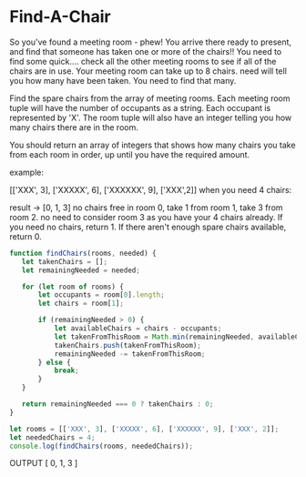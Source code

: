 # Find-A-Chair

So you've found a meeting room - phew! You arrive there ready to present, and find that someone has taken one or more of the chairs!! You need to find some quick.... check all the other meeting rooms to see if all of the chairs are in use. Your meeting room can take up to 8 chairs. need will tell you how many have been taken. You need to find that many.

Find the spare chairs from the array of meeting rooms. Each meeting room tuple will have the number of occupants as a string. Each occupant is represented by 'X'. The room tuple will also have an integer telling you how many chairs there are in the room.

You should return an array of integers that shows how many chairs you take from each room in order, up until you have the required amount.

example:

[['XXX', 3], ['XXXXX', 6], ['XXXXXX', 9], ['XXX',2]] when you need 4 chairs:

result -> [0, 1, 3] 
no chairs free in room 0, take 1 from room 1, take 3 from room 2. no need to consider room 3 as you have your 4 chairs already.
If you need no chairs, return 1. If there aren't enough spare chairs available, return 0.

>>
 ```javascript
function findChairs(rooms, needed) {
    let takenChairs = [];
    let remainingNeeded = needed;

    for (let room of rooms) {
        let occupants = room[0].length;
        let chairs = room[1];

        if (remainingNeeded > 0) {
            let availableChairs = chairs - occupants;
            let takenFromThisRoom = Math.min(remainingNeeded, availableChairs);
            takenChairs.push(takenFromThisRoom);
            remainingNeeded -= takenFromThisRoom;
        } else {
            break; 
        }
    }

    return remainingNeeded === 0 ? takenChairs : 0;
}

let rooms = [['XXX', 3], ['XXXXX', 6], ['XXXXXX', 9], ['XXX', 2]];
let neededChairs = 4;
console.log(findChairs(rooms, neededChairs)); 


 ```

OUTPUT
[ 0, 1, 3 ]
